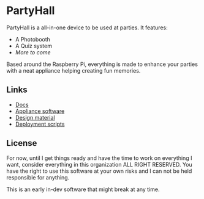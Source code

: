 # PartyHall

PartyHall is a all-in-one device to be used at parties. It features:

- A Photobooth
- A Quiz system
- *More to come*

Based around the Raspberry Pi, everything is made to enhance your parties with a neat appliance helping creating fun memories.

## Links
- [Docs](https://github.com/partyhall/docs)
- [Appliance software](https://github.com/partyhall/partyhall)
- [Design material](https://github.com/partyhall/design)
- [Deployment scripts](https://github.com/partyhall/deploy)

## License

For now, until I get things ready and have the time to work on everything I want, consider everything in this organization ALL RIGHT RESERVED. You have the right to use this software at your own risks and I can not be held responsible for anything.

This is an early in-dev software that might break at any time.
